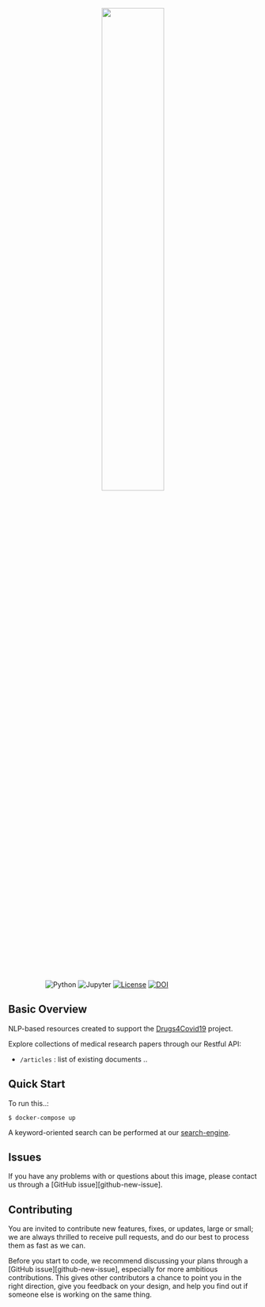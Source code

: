 <p align="center"><img width=50% src="https://drugs4covid.oeg-upm.net/static/media/logo.min.c1d79895.svg"></p>

&nbsp;&nbsp;&nbsp;&nbsp;&nbsp;&nbsp;&nbsp;&nbsp;&nbsp;&nbsp;&nbsp;&nbsp;&nbsp;&nbsp;&nbsp;&nbsp;&nbsp;&nbsp;
![Python](https://img.shields.io/badge/python-v3.0+-blue.svg)
![Jupyter](https://img.shields.io/badge/jupyter-v1.0+-blue.svg)
[![License](https://img.shields.io/badge/license-Apache2.0-blue.svg)](https://opensource.org/licenses/Apache-2.0)
[![DOI](https://zenodo.org/badge/188234088.svg)](https://zenodo.org/badge/latestdoi/188234088)

## Basic Overview

NLP-based resources created to support the [Drugs4Covid19](https://drugs4covid.oeg-upm.net) project.

Explore collections of medical research papers through our Restful API:
- `/articles` : list of existing documents
..

## Quick Start

To run this..:

```shell
$ docker-compose up
```

A keyword-oriented search can be performed at our [search-engine](https://bio-nlp-dashboard.netlify.app).

## Issues

If you have any problems with or questions about this image, please contact us through a [GitHub issue][github-new-issue].

## Contributing

You are invited to contribute new features, fixes, or updates, large or small; we are always thrilled to receive pull requests, and do our best to process them as fast as we can.

Before you start to code, we recommend discussing your plans through a [GitHub issue][github-new-issue], especially for more ambitious contributions. This gives other contributors a chance to point you in the right direction, give you feedback on your design, and help you find out if someone else is working on the same thing.

